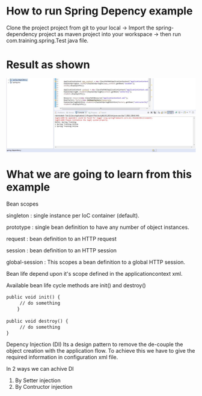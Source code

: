 # How to run Spring Depency example
Clone the project project from git to your local -> Import the spring-dependency project as maven project into your workspace -> then run com.training.spring.Test java file.
# Result as shown
![](https://github.com/techbhaskar/Spring-with-Spring-Boot/blob/master/spring-dependency/spring-dependency-res.JPG)

# What we are going to learn from this example


Bean scopes

singleton : single instance per IoC container (default).

prototype : single bean definition to have any number of object instances.

request : bean definition to an HTTP request

session : bean definition to an HTTP session

global-session : This scopes a bean definition to a global HTTP session.

Bean life depend upon it's scope defined in the applicationcontext xml.

Available bean life cycle methods are init() and destroy()

	public void init() {
      	 // do something
        }
	
	public void destroy() {
      	 // do something
   	}

Depency Injection (DI)
Its a design pattern to remove the de-couple the object creation with the application flow. To achieve this we have to give the required information in configuration xml file.

In 2 ways we can achive DI
1) By Setter injection
2) By Contructor injection
